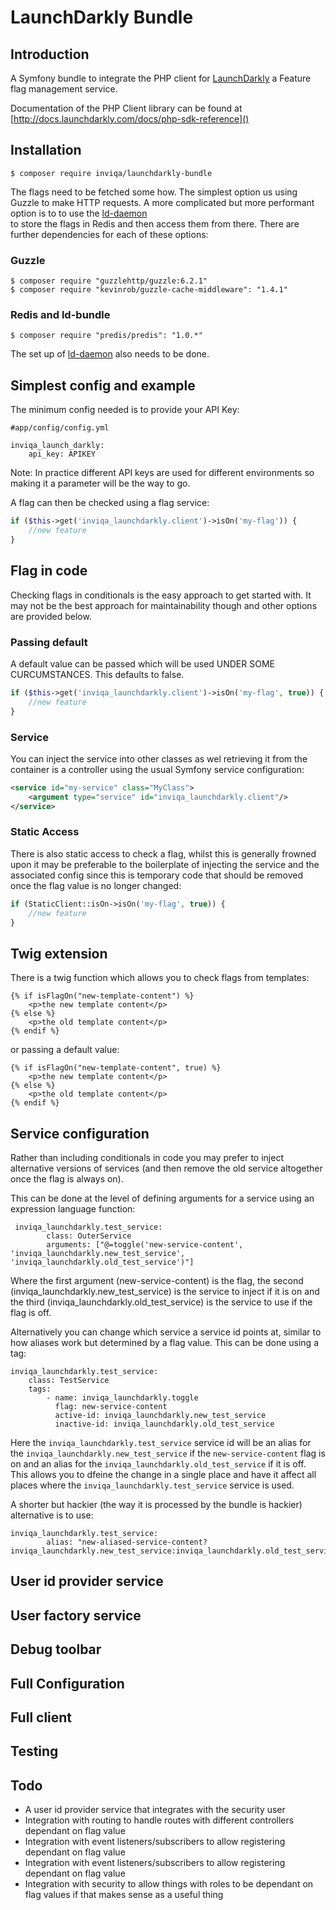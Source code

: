 # LaunchDarkly Bundle

## Introduction

A Symfony bundle to integrate the PHP client for [LaunchDarkly](https://launchdarkly.com) 
a Feature flag management service. 

Documentation of the PHP Client library can be found at 
[http://docs.launchdarkly.com/docs/php-sdk-reference]()

## Installation

```
$ composer require inviqa/launchdarkly-bundle
```

The flags need to be fetched some how. The simplest option us using 
Guzzle to make HTTP requests. A more complicated but more performant 
option is to to use the [ld-daemon](https://github.com/launchdarkly/ld-daemon)  
to store the flags in Redis and then access them from 
there. There are further dependencies for each of these options:

### Guzzle

```
$ composer require "guzzlehttp/guzzle:6.2.1"
$ composer require "kevinrob/guzzle-cache-middleware": "1.4.1"
```

### Redis and ld-bundle

```
$ composer require "predis/predis": "1.0.*"
```

The set up of [ld-daemon](https://github.com/launchdarkly/ld-daemon) 
also needs to be done.

## Simplest config and example

The minimum config needed is to provide your API Key:

```
#app/config/config.yml

inviqa_launch_darkly:
    api_key: APIKEY
```

Note: In practice different API keys are used for different 
environments so making it a parameter will be the way to go.

A flag can then be checked using a flag service:

```php
if ($this->get('inviqa_launchdarkly.client')->isOn('my-flag')) {
    //new feature
}
```

## Flag in code

Checking flags in conditionals is the easy approach to get started with. It may not
be the best approach for maintainability though and other options are provided below.

### Passing default

A default value can be passed which will be used UNDER SOME CURCUMSTANCES. This defaults to false.

```php
if ($this->get('inviqa_launchdarkly.client')->isOn('my-flag', true)) {
    //new feature
}
```

### Service

You can inject the service into other classes as wel retrieving it from the container is
a controller using the usual Symfony service configuration:

```xml
<service id="my-service" class="MyClass">
	<argument type="service" id="inviqa_launchdarkly.client"/>
</service>
```

### Static Access

There is also static access to check a flag, whilst this is generally frowned upon it
may be preferable to the boilerplate of injecting the service and the associated
config since this is temporary code that should be removed once the flag
value is no longer changed:

```php
if (StaticClient::isOn->isOn('my-flag', true)) {
    //new feature
}
```

## Twig extension

There is a twig function which allows you to check flags from templates:

```
{% if isFlagOn("new-template-content") %}
    <p>the new template content</p>
{% else %}
    <p>the old template content</p>
{% endif %}
```

or passing a default value:

```
{% if isFlagOn("new-template-content", true) %}
    <p>the new template content</p>
{% else %}
    <p>the old template content</p>
{% endif %}
```

## Service configuration

Rather than including conditionals in code you may prefer to inject alternative versions
of services (and then remove the old service altogether once the flag is always on).

This can be done at the level of defining arguments for a service using an expression
language function:

```
 inviqa_launchdarkly.test_service:
        class: OuterService
        arguments: ["@=toggle('new-service-content', 'inviqa_launchdarkly.new_test_service', 'inviqa_launchdarkly.old_test_service')"]
```

Where the first argument (new-service-content) is the flag, the second
(inviqa_launchdarkly.new_test_service) is the service to inject if it
is on and the third (inviqa_launchdarkly.old_test_service) is the service
to use if the flag is off.

Alternatively you can change which service a service id points at, similar
to how aliases work but determined by a flag value. This can be done using a tag:

```
inviqa_launchdarkly.test_service:
    class: TestService
    tags:
        - name: inviqa_launchdarkly.toggle
          flag: new-service-content
          active-id: inviqa_launchdarkly.new_test_service
          inactive-id: inviqa_launchdarkly.old_test_service
```

Here the `inviqa_launchdarkly.test_service` service id will be an alias for the
`inviqa_launchdarkly.new_test_service` if the `new-service-content` flag is on
and an alias for the `inviqa_launchdarkly.old_test_service` if it is off. This
allows you to dfeine the change in a single place and have it affect all places
where the `inviqa_launchdarkly.test_service` service is used.

A shorter but hackier (the way it is processed by the bundle is hackier) alternative
is to use:

```
inviqa_launchdarkly.test_service:
        alias: "new-aliased-service-content?inviqa_launchdarkly.new_test_service:inviqa_launchdarkly.old_test_service"
```

## User id provider service
## User factory service
## Debug toolbar
## Full Configuration
## Full client
## Testing
## Todo

* A user id provider service that integrates with the security user
* Integration with routing to handle routes with different controllers dependant on flag value
* Integration with event listeners/subscribers to allow registering dependant on flag value
* Integration with event listeners/subscribers to allow registering dependant on flag value
* Integration with security to allow things with roles to be dependant on flag values if that makes sense
as a useful thing
